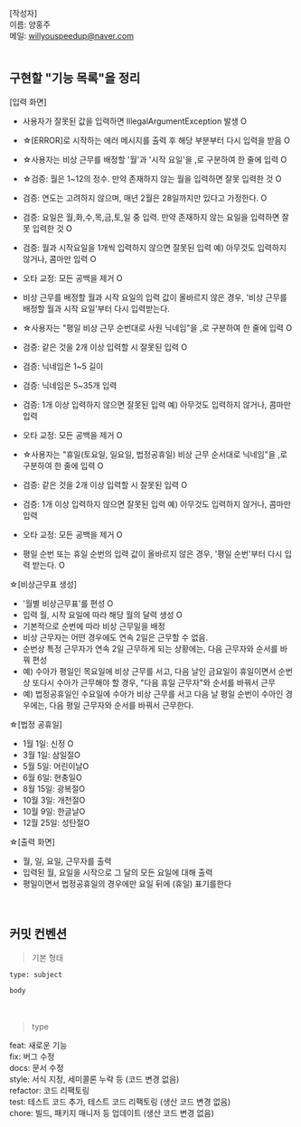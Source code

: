[작성자]　   
이름: 양홍주   
메일: willyouspeedup@naver.com　   
　   

## 구현할 "기능 목록"을 정리

[입력 화면]
- 사용자가 잘못된 값을 입력하면 IllegalArgumentException 발생 O
- ☆[ERROR]로 시작하는 에러 메시지를 출력 후 해당 부분부터 다시 입력을 받음 O

  

- ☆사용자는 비상 근무를 배정할 '월'과 '시작 요일'을 ,로 구분하여 한 줄에 입력 O
- ☆검증: 월은 1~12의 정수. 만약 존재하지 않는 월을 입력하면 잘못 입력한 것 O
- 검증: 연도는 고려하지 않으며, 매년 2월은 28일까지만 있다고 가정한다. O
- 검증: 요일은 월,화,수,목,금,토,일 중 입력. 만약 존재하지 않는 요일을 입력하면 잘못 입력한 것 O
- 검증: 월과 시작요일을 1개씩 입력하지 않으면 잘못된 입력 예) 아무것도 입력하지 않거나, 콤마만 입력 O
- 오타 교정: 모든 공백을 제거 O
- 비상 근무를 배정할 월과 시작 요일의 입력 값이 올바르지 않은 경우, '비상 근무를 배정할 월과 시작 요일'부터 다시 입력받는다.

- ☆사용자는 "평일 비상 근무 순번대로 사원 닉네임"을 ,로 구분하여 한 줄에 입력  O
- 검증: 같은 것을 2개 이상 입력할 시 잘못된 입력  O
- 검증: 닉네임은 1~5 길이
- 검증: 닉네임은 5~35개 입력
- 검증: 1개 이상 입력하지 않으면 잘못된 입력 예) 아무것도 입력하지 않거나, 콤마만 입력
- 오타 교정: 모든 공백을 제거 O

- ☆사용자는 "휴일(토요일, 일요일, 법정공휴일) 비상 근무 순서대로 닉네임"을 ,로 구분하여 한 줄에 입력 O
- 검증: 같은 것을 2개 이상 입력할 시 잘못된 입력 O
- 검증: 1개 이상 입력하지 않으면 잘못된 입력 예) 아무것도 입력하지 않거나, 콤마만 입력
- 오타 교정: 모든 공백을 제거 O
- 평일 순번 또는 휴일 순번의 입력 값이 올바르지 않은 경우, '평일 순번'부터 다시 입력 받는다. O


☆[비상근무표 생성]
- '월별 비상근무표'를 편성 O
- 입력 월, 시작 요일에 따라 해당 월의 달력 생성 O 
- 기본적으로 순번에 따라 비상 근무일을 배정
- 비상 근무자는 어떤 경우에도 연속 2일은 근무할 수 없음.
- 순번상 특정 근무자가 연속 2일 근무하게 되는 상황에는, 다음 근무자와 순서를 바꿔 편성
- 예) 수아가 평일인 목요일에 비상 근무를 서고, 다음 날인 금요일이 휴일이면서 순번상 또다시 수아가 근무해야 할 경우, "다음 휴일 근무자"와 순서를 바꿔서 근무
- 예) 법정공휴일인 수요일에 수아가 비상 근무를 서고 다음 날 평일 순번이 수아인 경우에는, 다음 평일 근무자와 순서를 바꿔서 근무한다.

☆[법정 공휴일]
- 1월 1일: 신정 O
- 3월 1일: 삼일절O
- 5월 5일: 어린이날O
- 6월 6일: 현충일O
- 8월 15일: 광복절O
- 10월 3일: 개천절O
- 10월 9일: 한글날O
- 12월 25일: 성탄절O


☆[출력 화면]
- 월, 일, 요일, 근무자를 출력
- 입력된 월, 요일을 시작으로 그 달의 모든 요일에 대해 출력
- 평일이면서 법정공휴일의 경우에만 요일 뒤에 (휴일) 표기를한다

　   
## 커밋 컨벤션

> 기본 형태
~~~
type: subject

body
~~~
　   
> type

feat: 새로운 기능　   
fix: 버그 수정　   
docs: 문서 수정　   
style: 서식 지정, 세미콜론 누락 등 (코드 변경 없음)　   
refactor: 코드 리팩토링　   
test: 테스트 코드 추가, 테스트 코드 리팩토링 (생산 코드 변경 없음)　   
chore: 빌드, 패키지 매니저 등 업데이트  (생산 코드 변경 없음)　   
　   
